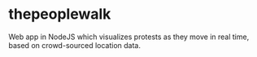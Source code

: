 # thepeoplewalk

Web app in NodeJS which visualizes protests as they move in real time, based on crowd-sourced location data.
